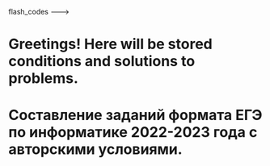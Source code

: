  flash_codes --->
 
# Greetings! Here will be stored conditions and solutions to problems. 

# Cоставление заданий формата ЕГЭ по информатике 2022-2023 года с авторскими условиями.
